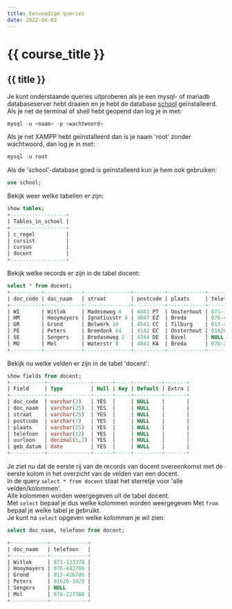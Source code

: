 ```yaml
---
title: Eenvoudige queries
date: 2022-04-03
---
```


# {{ course_title }}

## {{ title }}


Je kunt onderstaande queries uitproberen als je een mysql- of mariadb databaseserver hebt draaien en je hebt de database [school](https://static.edutorial.nl/dbq/school.sql) geïnstalleerd.  
Als je net de terminal of shell hebt geopend dan log je in met:
 
```sql
mysql -u <naam> -p <wachtwoord>
```
Als je net XAMPP hebt geïnstalleerd dan is je naam 'root' zonder wachtwoord, dan log je in met:
```sql
mysql -u root
```
Als de 'school'-database goed is geïnstalleerd kun je hem ook gebruiken:
```sql
use school;
```
Bekijk weer welke tabellen er zijn:
```sql
show tables;
+------------------+
| Tables_in_school |
+------------------+
| c_regel          |
| cursist          |
| cursus           |
| docent           |
+------------------+
```
Bekijk welke records er zijn in de tabel docent:
```sql
select * from docent;
+----------+------------+---------------+----------+------------+------------+---------+------------+
| doc_code | doc_naam   | straat        | postcode | plaats     | telefoon   | uurloon | geb_datum  |
+----------+------------+---------------+----------+------------+------------+---------+------------+
| WI       | Witlok     | Madeseweg 8   | 4841 PT  | Oosterhout | 071-123378 |  100.00 | 1957-04-25 |
| HM       | Hooymayers | Ignatiusstr 6 | 4847 EZ  | Breda      | 076-442786 |  200.00 | 1952-09-01 |
| GR       | Grond      | Bolwerk 10    | 4541 CC  | Tilburg    | 013-426786 |  150.00 | 1958-10-25 |
| PE       | Peters     | Breedonk 64   | 4142 EC  | Oosterhout | 01620-3429 |  185.50 | 1963-10-08 |
| SE       | Sengers    | Bredaseweg 2  | 4344 DE  | Bavel      | NULL       |  110.00 | 1955-05-17 |
| MO       | Mol        | Waterstr 8    | 4841 KA  | Breda      | 076-227788 |  300.00 | 1948-11-30 |
+----------+------------+---------------+----------+------------+------------+---------+------------+
```
Bekijk nu welke velden er zijn in de tabel 'docent':
```sql
show fields from docent;
+-----------+--------------+------+-----+---------+-------+
| Field     | Type         | Null | Key | Default | Extra |
+-----------+--------------+------+-----+---------+-------+
| doc_code  | varchar(2)   | YES  |     | NULL    |       |
| doc_naam  | varchar(25)  | YES  |     | NULL    |       |
| straat    | varchar(25)  | YES  |     | NULL    |       |
| postcode  | varchar(7)   | YES  |     | NULL    |       |
| plaats    | varchar(25)  | YES  |     | NULL    |       |
| telefoon  | varchar(12)  | YES  |     | NULL    |       |
| uurloon   | decimal(5,2) | YES  |     | NULL    |       |
| geb_datum | date         | YES  |     | NULL    |       |
+-----------+--------------+------+-----+---------+-------+

```
Je ziet nu dat de eerste rij van de records van docent overeenkomst met de eerste kolom in het overzicht van de velden van een docent.  
In de query <code>select * from docent</code> staat het sterretje voor 'alle velden/kolommen'.  
Alle kolommen worden weergegeven uit de tabel docent.  
Met <code>select</code> bepaal je dus welke kolommen worden weergegeven
Met <code>from</code> bepaal je welke tabel je gebruikt.  
Je kunt na <code>select</code> opgeven welke kolommen je wil zien:
```sql
select doc_naam, telefoon from docent;

+------------+------------+
| doc_naam   | telefoon   |
+------------+------------+
| Witlok     | 071-123378 |
| Hooymayers | 076-442786 |
| Grond      | 013-426786 |
| Peters     | 01620-3429 |
| Sengers    | NULL       |
| Mol        | 076-227788 |
+------------+------------+
```